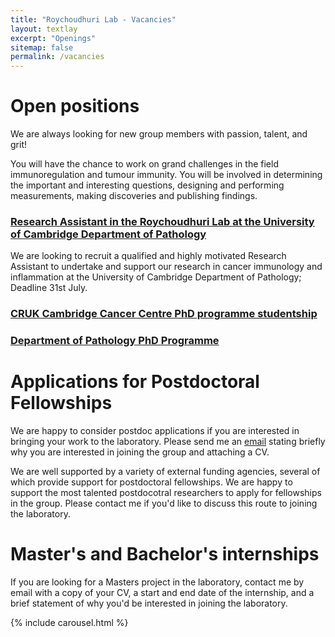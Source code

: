 ```yaml
---
title: "Roychoudhuri Lab - Vacancies"
layout: textlay
excerpt: "Openings"
sitemap: false
permalink: /vacancies
---
```


# Open positions

We are always looking for new group members with passion, talent, and grit!

You will have the chance to work on grand challenges in the field immunoregulation and tumour immunity. You will be involved in determining the important and interesting questions, designing and performing measurements, making discoveries and publishing findings.

### [Research Assistant in the Roychoudhuri Lab at the University of Cambridge Department of Pathology](http://www.jobs.cam.ac.uk/job/26099/)
We are looking to recruit a qualified and highly motivated Research Assistant to undertake and support our research in cancer immunology and inflammation at the University of Cambridge Department of Pathology; Deadline 31st July. 

### [CRUK Cambridge Cancer Centre PhD programme studentship](https://crukcambridgecentre.org.uk/research/programmes/cellular-and-molecular-biology)

### [Department of Pathology PhD Programme](https://www.path.cam.ac.uk/graduate/fully-funded-studentships)

# Applications for Postdoctoral Fellowships 
We are happy to consider postdoc applications if you are interested in bringing your work to the laboratory. Please send me an [email](mailto:rr257@cam.ac.uk) stating briefly why you are interested in joining the group and attaching a CV.

We are well supported by a variety of external funding agencies, several of which provide support for postdoctoral fellowships.  We are happy to support the most talented postdocotral researchers to apply for fellowships in the group. Please contact me if you'd like to discuss this route to joining the laboratory. 

# Master's and Bachelor's internships
If you are looking for a Masters project in the laboratory, contact me by email with a copy of your CV, a start and end date of the internship, and a brief statement of why you'd be interested in joining the laboratory.

<div style="width:80%; display: inline-block; float:none; vertical-align: top; clear: both;">
 {% include carousel.html %}
 </div>
